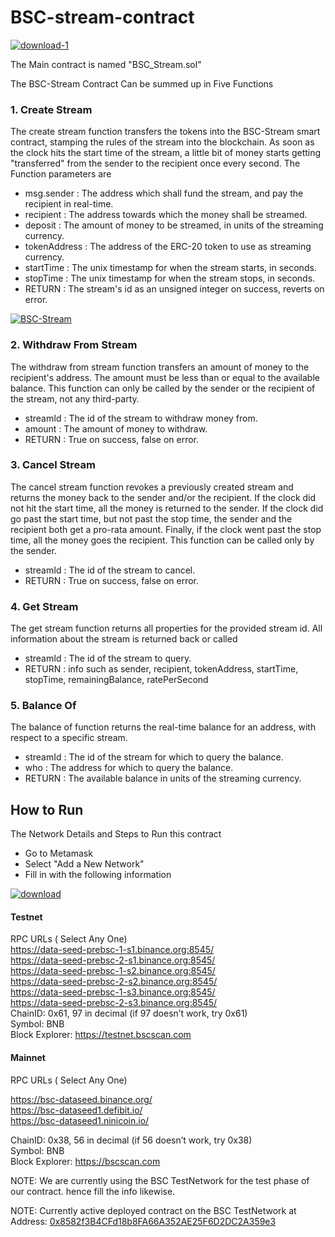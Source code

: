 # BSC-stream-contract

<a href="https://ibb.co/Y3s5Lz4"><img src="https://i.ibb.co/56HQRNX/download-1.png" alt="download-1" border="0"></a>

The Main contract is named "BSC_Stream.sol"

The BSC-Stream Contract Can be summed up in Five Functions 

### 1. Create Stream
   The create stream function transfers the tokens into the BSC-Stream smart contract, stamping the rules of the stream into the blockchain. As soon as the clock hits the start time of the stream, a little bit of money starts getting "transferred" from the sender to the recipient once every second.‌
  The Function parameters are 

- msg.sender : The address which shall fund the stream, and pay the recipient in real-time.
- recipient : The address towards which the money shall be streamed.
- deposit : The amount of money to be streamed, in units of the streaming currency.
- tokenAddress : The address of the ERC-20 token to use as streaming currency.
- startTime : The unix timestamp for when the stream starts, in seconds.
- stopTime : The unix timestamp for when the stream stops, in seconds.
- RETURN : The stream's id as an unsigned integer on success, reverts on error.

<a href="https://ibb.co/Wkh321m"><img src="https://i.ibb.co/k47ySFN/BSC-Stream.png" alt="BSC-Stream" border="0"></a>
  
### 2. Withdraw From Stream
   The withdraw from stream function transfers an amount of money to the recipient's address. The amount must be less than or equal to the available balance. This function can only be called by the sender or the recipient of the stream, not any third-party.

- streamId : The id of the stream to withdraw money from.
- amount : The amount of money to withdraw.
- RETURN : True on success, false on error.
  
### 3. Cancel Stream
   The cancel stream function revokes a previously created stream and returns the money back to the sender and/or the recipient. If the clock did not hit the start time, all the money is returned to the sender. If the clock did go past the start time, but not past the stop time, the sender and the recipient both get a pro-rata amount. Finally, if the clock went past the stop time, all the money goes the recipient. This function can be called only by the sender.

- streamId : The id of the stream to cancel.
- RETURN : True on success, false on error.

### 4. Get Stream
   The get stream function returns all properties for the provided stream id. All information about the stream is returned back or called

- streamId : The id of the stream to query.
- RETURN : info such as sender, recipient, tokenAddress, startTime, stopTime, remainingBalance, ratePerSecond 

### 5. Balance Of
The balance of function returns the real-time balance for an address, with respect to a specific stream.

- streamId : The id of the stream for which to query the balance.
- who : The address for which to query the balance.
- RETURN : The available balance in units of the streaming currency.

## How to Run

The Network Details and Steps to Run this contract

- Go to Metamask
- Select "Add a New Network"
- Fill in with the following information

<a href=""><img src="https://lh5.googleusercontent.com/wRHX351ldc2PWT1wXE6U1NYyUkaEmVHVoA0Ex4LKz51prqRgwJcBCs2DhL0lQ3PVmE7Sv2dE02ReXcHlXNaf0lczFZtFl5htOtAzUYkDzu5eySe7y4wpcMaCzY6GaHv6NCXM1qZQ" alt="download" border="0"></a>
 <br />

#### Testnet

RPC URLs ( Select Any One)   <br />
https://data-seed-prebsc-1-s1.binance.org:8545/ <br />
https://data-seed-prebsc-2-s1.binance.org:8545/ <br />
https://data-seed-prebsc-1-s2.binance.org:8545/  <br />
https://data-seed-prebsc-2-s2.binance.org:8545/  <br />
https://data-seed-prebsc-1-s3.binance.org:8545/  <br />
https://data-seed-prebsc-2-s3.binance.org:8545/  <br />
ChainID: 0x61, 97 in decimal (if 97 doesn’t work, try 0x61) <br />
Symbol: BNB <br />
Block Explorer: https://testnet.bscscan.com   <br />
#### Mainnet <br />

RPC URLs ( Select Any One)  <br />

https://bsc-dataseed.binance.org/  <br />
https://bsc-dataseed1.defibit.io/   <br />
https://bsc-dataseed1.ninicoin.io/    <br />


ChainID: 0x38, 56 in decimal (if 56 doesn’t work, try 0x38)  <br />
Symbol: BNB  <br />
Block Explorer: https://bscscan.com  <br />

NOTE: We are currently using the BSC TestNetwork for the test phase of our contract. hence fill the info likewise.  <br />

NOTE: Currently active deployed contract on the BSC TestNetwork at Address: <a href="https://testnet.bscscan.com/address/0x8582f3B4CFd18b8FA66A352AE25F6D2DC2A359e3"> 0x8582f3B4CFd18b8FA66A352AE25F6D2DC2A359e3 </a>  <br />

      

